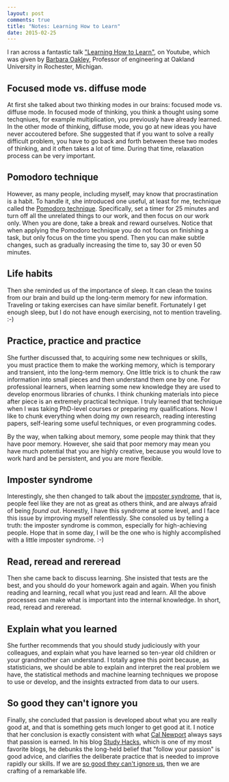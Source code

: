 ```yaml
---
layout: post
comments: true
title: "Notes: Learning How to Learn"
date: 2015-02-25
---
```


I ran across a fantastic talk ["Learning How to Learn"](https://www.youtube.com/watch?v=vd2dtkMINIw), on Youtube, which was given by [Barbara Oakley](http://www.barbaraoakley.com/), Professor of engineering at Oakland University in Rochester, Michigan. 

## Focused mode vs. diffuse mode

At first she talked about two thinking modes in our brains: focused mode vs. diffuse mode. In focused mode of thinking, you think a thought using some techqniues, for example multiplication, you previously have already learned. In the other mode of thinking, diffuse mode, you go at new ideas you have never accoutered before. She suggested that if you want to solve a really difficult problem, you have to go back and forth between these two modes of thinking, and it often takes a lot of time. During that time, relaxation process can be very important.

## Pomodoro technique

However, as many people, including myself, may know that procrastination is a habit. To handle it, she introduced one useful, at least for me, technique called the [Pomodoro technique](http://pomodorotechnique.com/). Specifically, set a timer for 25 minutes and turn off all the unrelated things to our work, and then focus on our work only. When you are done, take a break and reward ourselves. Notice that when applying the Pomodoro technique you do not focus on finishing a task, but only focus on the time you spend. Then you can make subtle changes, such as gradually increasing the time to, say 30 or even 50 minutes.

## Life habits

Then she reminded us of the importance of sleep. It can clean the toxins from our brain and build up the long-term memory for new information. Traveling or taking exercises can have similar benefit. Fortunately I get enough sleep, but I do not have enough exercising, not to mention traveling. :-)

## Practice, practice and practice

She further discussed that, to acquiring some new techniques or skills, you must practice them to make the working memory, which is temporary and transient, into the long-term memory. One little trick is to chunk the raw information into small pieces and then understand them one by one. For professional learners, when learning some new knowledge they are used to develop enormous libraries of chunks. I think chunking materials into piece after piece is an extremely practical technique. I truly learned that technique when I was taking PhD-level courses or preparing my qualifications. Now I like to chunk everything when doing my own research, reading interesting papers, self-learing some useful techniques, or even programming codes.

By the way, when talking about memory, some people may think that they have poor memory. However, she said that poor memory may mean you have much potential that you are highly creative, because you would love to work hard and be persistent, and you are more flexible.

## Imposter syndrome

Interestingly, she then changed to talk about the [imposter syndrome](http://en.wikipedia.org/wiki/Impostor_syndrome), that is, people feel like they are not as great as others think, and are always afraid of being *found out*. Honestly, I have this syndrome at some level, and I face this issue by improving myself relentlessly. She consoled us by telling a truth: the imposter syndrome is common, especially for high-achieving people. Hope that in some day, I will be the one who is highly accomplished with a little imposter syndrome. :-)

## Read, reread and rereread 

Then she came back to discuss learning. She insisted that tests are the best, and you should do your homework again and again. When you finish reading and learning, recall what you just read and learn. All the above processes can make what is important into the internal knowledge. In short, read, reread and rereread.

## Explain what you learned

She further recommends that you should study judiciously with your colleagues, and explain what you have learned so ten-year old children or your grandmother can understand. I totally agree this point because, as statisticians, we should be able to explain and interpret the real problem we have, the statistical methods and machine learning techniques we propose to use or develop, and the insights extracted from data to our users.

## So good they can't ignore you

Finally, she concluded that passion is developed about what you are really good at, and that is something gets much longer to get good at it. I notice that her conclusion is exactly consistent with what [Cal Newport](http://people.cs.georgetown.edu/~cnewport/) always says that passion is earned. In his blog [Study Hacks](http://calnewport.com/blog/), which is one of my most favorite blogs, he debunks the long-held belief that "follow your passion" is good advice, and clarifies the deliberate practice that is needed to improve rapidly our skills. If we are [so good they can't ignore us](http://www.amazon.com/Good-They-Cant-Ignore-You/dp/1455509124), then we are crafting of a remarkable life.
